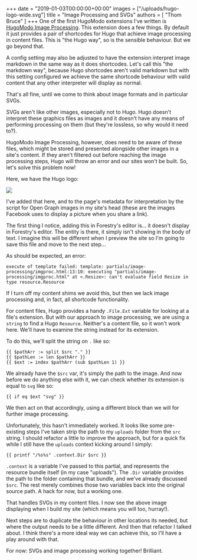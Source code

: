 +++
date = "2019-01-03T00:00:00+00:00"
images = ["/uploads/hugo-logo-wide.svg"]
title = "Image Processing and SVGs"
authors = [
 "Thom Bruce"
]
+++
One of the first HugoModo extensions I've written is [HugoModo Image Processing](/extensions/image-processing). This extension does a few things. By default it just provides a pair of shortcodes for Hugo that achieve image processing in content files. This is "the Hugo way", so is the sensible behaviour. But we go beyond that.

A config setting may also be adjusted to have the extension interpret image markdown in the same way as it does shortcodes. Let's call this "the markdown way", because Hugo shortcodes aren't valid markdown but with this setting configured we achieve the same shortcode behaviour with valid content that any other interpreter will display as normal.

That's all fine, until we come to think about image formats and in particular SVGs.

SVGs aren't like other images, especially not to Hugo. Hugo doesn't interpret these graphics files as images and it doesn't have any means of performing processing on them (but they're lossless, so why would it need to?).

HugoModo Image Processing, however, does need to be aware of these files, which might be stored and presented alongside other images in a site's content. If they aren't filtered out before reaching the image processing steps, Hugo will throw an error and our sites won't be built. So, let's solve this problem now!

Here, we have the Hugo logo:

![](/uploads/hugo-logo-wide.svg)

I've added that here, and to the page's metadata for interpretation by the script for Open Graph images in my site's head (these are the images Facebook uses to display a picture when you share a link).

The first thing I notice, adding this in Forestry's editor is... it doesn't display in Forestry's editor. The entity is there, it simply isn't showing in the body of text. I imagine this will be different when I preview the site so I'm going to save this file and move to the next step...

As should be expected, an error:

```
execute of template failed: template: partials/image-processing/imgproc.html:13:10: executing "partials/image-processing/imgproc.html" at <.Resize>: can't evaluate field Resize in type resource.Resource
```

If I turn off my content shims we avoid this, but then we lack image processing and, in fact, all shortcode functionality.

For content files, Hugo provides a handy `.File.Ext` variable for looking at a file's extension. But with our approach to image processing, we are using a `string` to find a Hugo `Resource`. Neither's a content file, so it won't work here. We'll have to examine the string instead for its extension.

To do this, we'll split the string on `.` like so:

``` go-html-template
{{ $pathArr := split $src "." }}
{{ $pathLen := len $pathArr }}
{{ $ext := index $pathArr (sub $pathLen 1) }}
```

We already have the `$src` var, it's simply the path to the image. And now before we do anything else with it, we can check whether its extension is equal to `svg` like so:

``` go-html-template
{{ if eq $ext "svg" }}
```

We then act on that accordingly, using a different block than we will for further image processing.

Unfortunately, this hasn't immediately worked. It looks like some pre-existing steps I've taken strip the path to my `uploads` folder from the `src` string. I should refactor a little to improve the approach, but for a quick fix while I still have the `uploads` context kicking around I simply:

``` go-html-template
{{ printf "/%s%s" .context.Dir $src }}
```

`.context` is a variable I've passed to this partial, and represents the resource bundle itself (in my case "uploads"). The `.Dir` variable provides the path to the folder containing that bundle, and we've already discussed `$src`. The rest merely combines those two variables back into the original source path. A hack for now, but a working one.

That handles SVGs in my content files. I now see the above image displaying when I build my site (which means you will too, hurray!).

Next steps are to duplicate the behaviour in other locations its needed, but where the output needs to be a little different. And then that refactor I talked about. I think there's a more ideal way we can achieve this, so I'll have a play around with that.

For now: SVGs and image processing working together! Brilliant.
